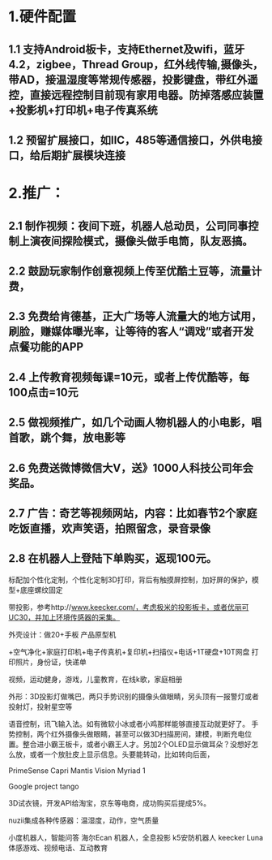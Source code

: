# 1.硬件配置

## 1.1 支持Android板卡，支持Ethernet及wifi，蓝牙4.2，zigbee，Thread Group，红外线传输,摄像头，带AD，接温湿度等常规传感器，投影键盘，带红外遥控，直接远程控制目前现有家用电器。防掉落感应装置+投影机+打印机+电子传真系统

## 1.2 预留扩展接口，如IIC，485等通信接口，外供电接口，给后期扩展模块连接

# 2.推广：

## 2.1 制作视频：夜间下班，机器人总动员，公司同事控制上演夜间探险模式，摄像头做手电筒，队友恶搞。
## 2.2 鼓励玩家制作创意视频上传至优酷土豆等，流量计费，
## 2.3 免费给肯德基，正大广场等人流量大的地方试用，刷脸，赚媒体曝光率，让等待的客人“调戏”或者开发点餐功能的APP
## 2.4 上传教育视频每课=10元，或者上传优酷等，每100点击=10元
## 2.5 做视频推广，如几个动画人物机器人的小电影，唱首歌，跳个舞，放电影等
## 2.6 免费送微博微信大V，送》1000人科技公司年会奖品。
## 2.7 广告：奇艺等视频网站，内容：比如春节2个家庭吃饭直播，欢声笑语，拍照留念，录音录像
## 2.8 在机器人上登陆下单购买，返现100元。

标配加个性化定制，个性化定制3D打印，背后有触摸屏控制，加好屏的保护，模型+底座螺纹固定

带投影，参考http://www.keecker.com/，考虑极米的投影板卡，或者优丽可UC30，并加上环境传感器的采集。



外壳设计：做20+手板 产品原型机

+空气净化+家庭打印机+电子传真机+复印机+扫描仪+电话+1T硬盘+10T网盘 打印照片，身份证，快递单

视频，运动健身，游戏，儿童教育，在线k歌，家庭相册

外形：3D投影灯做嘴巴，两只手势识别的摄像头做眼睛，另头顶有一报警灯或者投射灯，投射星空等

语音控制，讯飞输入法。如有微软小冰或者小鸡那样能够直接互动就更好了。
手势控制，两个红外摄像头做眼睛，甚至可以做3D扫描房间，建模，判断充电位置。整合进小霸王板卡，或者小霸王人才。另加2个OLED显示做耳朵？没想好怎么放，或者一个放肚皮上显示信息。头要能转动，比如转向后面，

PrimeSense Capri 
Mantis Vision Myriad 1

Google project tango

3D试衣镜，开发API给淘宝，京东等电商，成功购买后提成5%。




nuzii集成各种传感器：温湿度，动作，空气质量

小度机器人，智能问答
海尔Ecan 机器人，全息投影
k5安防机器人
keecker
Luna
体感游戏、视频电话、互动教育

